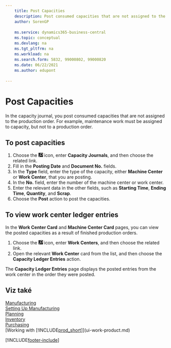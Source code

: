 ```yaml
---
    title: Post Capacities
    description: Post consumed capacities that are not assigned to the production order in the capacity journal and view posted capacities on the capacity ledger entries page. 
    author: SorenGP

    ms.service: dynamics365-business-central
    ms.topic: conceptual
    ms.devlang: na
    ms.tgt_pltfrm: na
    ms.workload: na
    ms.search.form: 5832, 99000802, 99000820
    ms.date: 06/22/2021
    ms.author: edupont

---
```

# Post Capacities
In the capacity journal, you post consumed capacities that are not assigned to the production order. For example, maintenance work must be assigned to capacity, but not to a production order.

## To post capacities
1. Choose the ![Lightbulb that opens the Tell Me feature.](media/ui-search/search_small.png "Tell me what you want to do") icon, enter **Capacity Journals**, and then choose the related link.
2. Fill in the **Posting Date** and **Document No.** fields.
3. In the **Type** field, enter the type of the capacity, either **Machine Center** or **Work Center**, that you are posting.
4. In the **No.** field, enter the number of the machine center or work center.
5. Enter the relevant data in the other fields, such as **Starting Time**, **Ending Time**, **Quantity**, and **Scrap**.
6. Choose the **Post** action to post the capacities.

## To view work center ledger entries
In the **Work Center Card** and **Machine Center Card** pages, you can view the posted capacities as a result of finished production orders.
1. Choose the ![Lightbulb that opens the Tell Me feature.](media/ui-search/search_small.png "Tell me what you want to do") icon, enter **Work Centers**, and then choose the related link.
2. Open the relevant **Work Center** card from the list, and then choose the **Capacity Ledger Entries** action.

The **Capacity Ledger Entries** page displays the posted entries from the work center in the order they were posted.

## Viz také
[Manufacturing](production-manage-manufacturing.md)    
[Setting Up Manufacturing](production-configure-production-processes.md)  
[Planning](production-planning.md)      
[Inventory](inventory-manage-inventory.md)  
[Purchasing](purchasing-manage-purchasing.md)  
[Working with [!INCLUDE[prod_short](includes/prod_short.md)]](ui-work-product.md)


[!INCLUDE[footer-include](includes/footer-banner.md)]